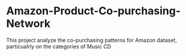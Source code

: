 # Amazon-Product-Co-purchasing-Network
This project analyze the co-purchasing patterns for Amazon dataset, particualrly on the categories of Music CD 
